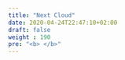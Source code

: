 ```yaml
---
title: "Next Cloud"
date: 2020-04-24T22:47:10+02:00
draft: false
weight : 190
pre: "<b> </b>"
---
```

